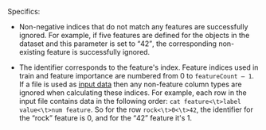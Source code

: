 
Specifics:

- Non-negative indices that do not match any features are successfully ignored. For example, if five features are defined for the objects in the dataset and this parameter is set to <q>42</q>, the corresponding non-existing feature is successfully ignored.

- The identifier corresponds to the feature's index. Feature indices used in train and feature importance are numbered from 0 to `featureCount – 1`. If a file is used as [input data](../../../concepts/input-data.md) then any non-feature column types are ignored when calculating these indices. For example, each row in the input file contains data in the following order: `cat feature<\t>label value<\t>num feature`. So for the row `rock<\t>0<\t>42`, the identifier for the <q>rock</q> feature is 0, and for the <q>42</q> feature it's 1.

